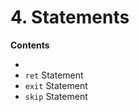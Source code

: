 # 4. Statements

<primary-label ref="header-label"/>

<secondary-label ref="doc-wip"/>

**Contents**

- [](4-1-Variables.md)
- `ret` Statement
- `exit` Statement
- `skip` Statement
